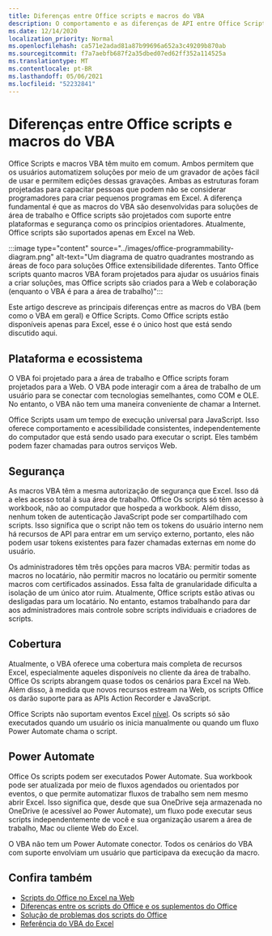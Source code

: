 ```yaml
---
title: Diferenças entre Office scripts e macros do VBA
description: O comportamento e as diferenças de API entre Office Scripts e Excel VBA.
ms.date: 12/14/2020
localization_priority: Normal
ms.openlocfilehash: ca571e2adad81a87b99696a652a3c49209b870ab
ms.sourcegitcommit: f7a7aebfb687f2a35dbed07ed62ff352a114525a
ms.translationtype: MT
ms.contentlocale: pt-BR
ms.lasthandoff: 05/06/2021
ms.locfileid: "52232841"
---
```

# <a name="differences-between-office-scripts-and-vba-macros"></a>Diferenças entre Office scripts e macros do VBA

Office Scripts e macros VBA têm muito em comum. Ambos permitem que os usuários automatizem soluções por meio de um gravador de ações fácil de usar e permitem edições dessas gravações. Ambas as estruturas foram projetadas para capacitar pessoas que podem não se considerar programadores para criar pequenos programas em Excel.
A diferença fundamental é que as macros do VBA são desenvolvidas para soluções de área de trabalho e Office scripts são projetados com suporte entre plataformas e segurança como os princípios orientadores. Atualmente, Office scripts são suportados apenas em Excel na Web.

:::image type="content" source="../images/office-programmability-diagram.png" alt-text="Um diagrama de quatro quadrantes mostrando as áreas de foco para soluções Office extensibilidade diferentes. Tanto Office scripts quanto macros VBA foram projetados para ajudar os usuários finais a criar soluções, mas Office scripts são criados para a Web e colaboração (enquanto o VBA é para a área de trabalho)":::

Este artigo descreve as principais diferenças entre as macros do VBA (bem como o VBA em geral) e Office Scripts. Como Office scripts estão disponíveis apenas para Excel, esse é o único host que está sendo discutido aqui.

## <a name="platform-and-ecosystem"></a>Plataforma e ecossistema

O VBA foi projetado para a área de trabalho e Office scripts foram projetados para a Web. O VBA pode interagir com a área de trabalho de um usuário para se conectar com tecnologias semelhantes, como COM e OLE. No entanto, o VBA não tem uma maneira conveniente de chamar a Internet.

Office Scripts usam um tempo de execução universal para JavaScript. Isso oferece comportamento e acessibilidade consistentes, independentemente do computador que está sendo usado para executar o script. Eles também podem fazer chamadas para outros serviços Web.

## <a name="security"></a>Segurança

As macros VBA têm a mesma autorização de segurança que Excel. Isso dá a eles acesso total à sua área de trabalho. Office Os scripts só têm acesso à workbook, não ao computador que hospeda a workbook. Além disso, nenhum token de autenticação JavaScript pode ser compartilhado com scripts. Isso significa que o script não tem os tokens do usuário interno nem há recursos de API para entrar em um serviço externo, portanto, eles não podem usar tokens existentes para fazer chamadas externas em nome do usuário.

Os administradores têm três opções para macros VBA: permitir todas as macros no locatário, não permitir macros no locatário ou permitir somente macros com certificados assinados. Essa falta de granularidade dificulta a isolação de um único ator ruim. Atualmente, Office scripts estão ativas ou desligadas para um locatário. No entanto, estamos trabalhando para dar aos administradores mais controle sobre scripts individuais e criadores de scripts.

## <a name="coverage"></a>Cobertura

Atualmente, o VBA oferece uma cobertura mais completa de recursos Excel, especialmente aqueles disponíveis no cliente da área de trabalho. Office Os scripts abrangem quase todos os cenários para Excel na Web. Além disso, à medida que novos recursos estream na Web, os scripts Office os darão suporte para as APIs Action Recorder e JavaScript.

Office Scripts não suportam eventos Excel [nível](/office/vba/excel/concepts/events-worksheetfunctions-shapes/using-events-with-excel-objects). Os scripts só são executados quando um usuário os inicia manualmente ou quando um fluxo Power Automate chama o script.

## <a name="power-automate"></a>Power Automate

Office Os scripts podem ser executados Power Automate. Sua workbook pode ser atualizada por meio de fluxos agendados ou orientados por eventos, o que permite automatizar fluxos de trabalho sem nem mesmo abrir Excel. Isso significa que, desde que sua OneDrive seja armazenada no OneDrive (e acessível ao Power Automate), um fluxo pode executar seus scripts independentemente de você e sua organização usarem a área de trabalho, Mac ou cliente Web do Excel.

O VBA não tem um Power Automate conector. Todos os cenários do VBA com suporte envolviam um usuário que participava da execução da macro.

## <a name="see-also"></a>Confira também

- [Scripts do Office no Excel na Web](../overview/excel.md)
- [Diferenças entre os scripts do Office e os suplementos do Office](add-ins-differences.md)
- [Solução de problemas dos scripts do Office](../testing/troubleshooting.md)
- [Referência do VBA do Excel](/office/vba/api/overview/excel)

